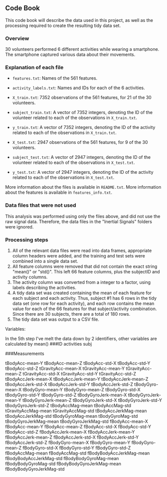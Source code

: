## Code Book

This code book will describe the data used in this project, as well as the processing required to create the resulting tidy data set.

### Overview

30 volunteers performed 6 different activities while wearing a smartphone. The smartphone captured various data about their movements.

### Explanation of each file

* `features.txt`: Names of the 561 features.
* `activity_labels.txt`: Names and IDs for each of the 6 activities.

* `X_train.txt`: 7352 observations of the 561 features, for 21 of the 30 volunteers.
* `subject_train.txt`: A vector of 7352 integers, denoting the ID of the volunteer related to each of the observations in `X_train.txt`.
* `y_train.txt`: A vector of 7352 integers, denoting the ID of the activity related to each of the observations in `X_train.txt`.

* `X_test.txt`: 2947 observations of the 561 features, for 9 of the 30 volunteers.
* `subject_test.txt`: A vector of 2947 integers, denoting the ID of the volunteer related to each of the observations in `X_test.txt`.
* `y_test.txt`: A vector of 2947 integers, denoting the ID of the activity related to each of the observations in `X_test.txt`.

More information about the files is available in `README.txt`. More information about the features is available in `features_info.txt`.

### Data files that were not used

This analysis was performed using only the files above, and did not use the raw signal data. Therefore, the data files in the "Inertial Signals" folders were ignored.

### Processing steps

1. All of the relevant data files were read into data frames, appropriate column headers were added, and the training and test sets were combined into a single data set.
2. All feature columns were removed that did not contain the exact string "mean()" or "std()". This left 66 feature columns, plus the subjectID and activity columns.
3. The activity column was converted from a integer to a factor, using labels describing the activities.
4. A tidy data set was created containing the mean of each feature for each subject and each activity. Thus, subject #1 has 6 rows in the tidy data set (one row for each activity), and each row contains the mean value for each of the 66 features for that subject/activity combination. Since there are 30 subjects, there are a total of 180 rows.
5. The tidy data set was output to a CSV file.


Variables: 

In the 5th step I've melt the data down by 2 identifiers, other variables are calculated by mean()
###ID
 activities
 subj


###Measurements

 tBodyAcc-mean-Y
 tBodyAcc-mean-Z
 tBodyAcc-std-X
 tBodyAcc-std-Y
 tBodyAcc-std-Z
 tGravityAcc-mean-X
 tGravityAcc-mean-Y
 tGravityAcc-mean-Z
 tGravityAcc-std-X
 tGravityAcc-std-Y
 tGravityAcc-std-Z
 tBodyAccJerk-mean-X
 tBodyAccJerk-mean-Y
 tBodyAccJerk-mean-Z
 tBodyAccJerk-std-X
 tBodyAccJerk-std-Y
 tBodyAccJerk-std-Z
 tBodyGyro-mean-X
 tBodyGyro-mean-Y
 tBodyGyro-mean-Z
 tBodyGyro-std-X
 tBodyGyro-std-Y
 tBodyGyro-std-Z
 tBodyGyroJerk-mean-X
 tBodyGyroJerk-mean-Y
 tBodyGyroJerk-mean-Z
 tBodyGyroJerk-std-X
 tBodyGyroJerk-std-Y
 tBodyGyroJerk-std-Z
 tBodyAccMag-mean
 tBodyAccMag-std
 tGravityAccMag-mean
 tGravityAccMag-std
 tBodyAccJerkMag-mean
 tBodyAccJerkMag-std
 tBodyGyroMag-mean
 tBodyGyroMag-std
 tBodyGyroJerkMag-mean
 tBodyGyroJerkMag-std
 fBodyAcc-mean-X
 fBodyAcc-mean-Y
 fBodyAcc-mean-Z
 fBodyAcc-std-X
 fBodyAcc-std-Y
 fBodyAcc-std-Z
 fBodyAccJerk-mean-X
 fBodyAccJerk-mean-Y
 fBodyAccJerk-mean-Z
 fBodyAccJerk-std-X
 fBodyAccJerk-std-Y
 fBodyAccJerk-std-Z
 fBodyGyro-mean-X
 fBodyGyro-mean-Y
 fBodyGyro-mean-Z
 fBodyGyro-std-X
 fBodyGyro-std-Y
 fBodyGyro-std-Z
 fBodyAccMag-mean
 fBodyAccMag-std
 fBodyBodyAccJerkMag-mean
 fBodyBodyAccJerkMag-std
 fBodyBodyGyroMag-mean
 fBodyBodyGyroMag-std
 fBodyBodyGyroJerkMag-mean
 fBodyBodyGyroJerkMag-std
